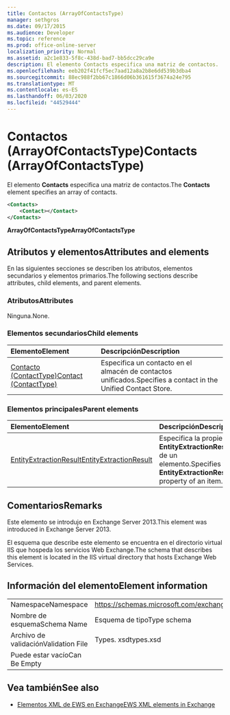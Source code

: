 ```yaml
---
title: Contactos (ArrayOfContactsType)
manager: sethgros
ms.date: 09/17/2015
ms.audience: Developer
ms.topic: reference
ms.prod: office-online-server
localization_priority: Normal
ms.assetid: a2c1e833-5f8c-438d-bad7-bb5dcc29ca9e
description: El elemento Contacts especifica una matriz de contactos.
ms.openlocfilehash: eeb202f41fcf5ec7aad12a8a2b8e6dd539b3dba4
ms.sourcegitcommit: 88ec988f2bb67c1866d06b361615f3674a24e795
ms.translationtype: MT
ms.contentlocale: es-ES
ms.lasthandoff: 06/03/2020
ms.locfileid: "44529444"
---
```

# <a name="contacts-arrayofcontactstype"></a><span data-ttu-id="ba65d-103">Contactos (ArrayOfContactsType)</span><span class="sxs-lookup"><span data-stu-id="ba65d-103">Contacts (ArrayOfContactsType)</span></span>

<span data-ttu-id="ba65d-104">El elemento **Contacts** especifica una matriz de contactos.</span><span class="sxs-lookup"><span data-stu-id="ba65d-104">The **Contacts** element specifies an array of contacts.</span></span> 
  
```XML
<Contacts>
    <Contact></Contact>
</Contacts>
```

 <span data-ttu-id="ba65d-105">**ArrayOfContactsType**</span><span class="sxs-lookup"><span data-stu-id="ba65d-105">**ArrayOfContactsType**</span></span>
## <a name="attributes-and-elements"></a><span data-ttu-id="ba65d-106">Atributos y elementos</span><span class="sxs-lookup"><span data-stu-id="ba65d-106">Attributes and elements</span></span>

<span data-ttu-id="ba65d-107">En las siguientes secciones se describen los atributos, elementos secundarios y elementos primarios.</span><span class="sxs-lookup"><span data-stu-id="ba65d-107">The following sections describe attributes, child elements, and parent elements.</span></span>
  
### <a name="attributes"></a><span data-ttu-id="ba65d-108">Atributos</span><span class="sxs-lookup"><span data-stu-id="ba65d-108">Attributes</span></span>

<span data-ttu-id="ba65d-109">Ninguna.</span><span class="sxs-lookup"><span data-stu-id="ba65d-109">None.</span></span>
  
### <a name="child-elements"></a><span data-ttu-id="ba65d-110">Elementos secundarios</span><span class="sxs-lookup"><span data-stu-id="ba65d-110">Child elements</span></span>

|<span data-ttu-id="ba65d-111">**Elemento**</span><span class="sxs-lookup"><span data-stu-id="ba65d-111">**Element**</span></span>|<span data-ttu-id="ba65d-112">**Descripción**</span><span class="sxs-lookup"><span data-stu-id="ba65d-112">**Description**</span></span>|
|:-----|:-----|
|[<span data-ttu-id="ba65d-113">Contacto (ContactType)</span><span class="sxs-lookup"><span data-stu-id="ba65d-113">Contact (ContactType)</span></span>](contact-contacttype.md) <br/> |<span data-ttu-id="ba65d-114">Especifica un contacto en el almacén de contactos unificados.</span><span class="sxs-lookup"><span data-stu-id="ba65d-114">Specifies a contact in the Unified Contact Store.</span></span>  <br/> |
   
### <a name="parent-elements"></a><span data-ttu-id="ba65d-115">Elementos principales</span><span class="sxs-lookup"><span data-stu-id="ba65d-115">Parent elements</span></span>

|<span data-ttu-id="ba65d-116">**Elemento**</span><span class="sxs-lookup"><span data-stu-id="ba65d-116">**Element**</span></span>|<span data-ttu-id="ba65d-117">**Descripción**</span><span class="sxs-lookup"><span data-stu-id="ba65d-117">**Description**</span></span>|
|:-----|:-----|
|[<span data-ttu-id="ba65d-118">EntityExtractionResult</span><span class="sxs-lookup"><span data-stu-id="ba65d-118">EntityExtractionResult</span></span>](entityextractionresult.md) <br/> |<span data-ttu-id="ba65d-119">Especifica la propiedad **EntityExtractionResult** de un elemento.</span><span class="sxs-lookup"><span data-stu-id="ba65d-119">Specifies the **EntityExtractionResult** property of an item.</span></span>  <br/> |
   
## <a name="remarks"></a><span data-ttu-id="ba65d-120">Comentarios</span><span class="sxs-lookup"><span data-stu-id="ba65d-120">Remarks</span></span>

<span data-ttu-id="ba65d-121">Este elemento se introdujo en Exchange Server 2013.</span><span class="sxs-lookup"><span data-stu-id="ba65d-121">This element was introduced in Exchange Server 2013.</span></span>
  
<span data-ttu-id="ba65d-122">El esquema que describe este elemento se encuentra en el directorio virtual IIS que hospeda los servicios Web Exchange.</span><span class="sxs-lookup"><span data-stu-id="ba65d-122">The schema that describes this element is located in the IIS virtual directory that hosts Exchange Web Services.</span></span>
  
## <a name="element-information"></a><span data-ttu-id="ba65d-123">Información del elemento</span><span class="sxs-lookup"><span data-stu-id="ba65d-123">Element information</span></span>

|||
|:-----|:-----|
|<span data-ttu-id="ba65d-124">Namespace</span><span class="sxs-lookup"><span data-stu-id="ba65d-124">Namespace</span></span>  <br/> |https://schemas.microsoft.com/exchange/services/2006/types  <br/> |
|<span data-ttu-id="ba65d-125">Nombre de esquema</span><span class="sxs-lookup"><span data-stu-id="ba65d-125">Schema Name</span></span>  <br/> |<span data-ttu-id="ba65d-126">Esquema de tipo</span><span class="sxs-lookup"><span data-stu-id="ba65d-126">Type schema</span></span>  <br/> |
|<span data-ttu-id="ba65d-127">Archivo de validación</span><span class="sxs-lookup"><span data-stu-id="ba65d-127">Validation File</span></span>  <br/> |<span data-ttu-id="ba65d-128">Types. xsd</span><span class="sxs-lookup"><span data-stu-id="ba65d-128">types.xsd</span></span>  <br/> |
|<span data-ttu-id="ba65d-129">Puede estar vacío</span><span class="sxs-lookup"><span data-stu-id="ba65d-129">Can Be Empty</span></span>  <br/> ||
   
## <a name="see-also"></a><span data-ttu-id="ba65d-130">Vea también</span><span class="sxs-lookup"><span data-stu-id="ba65d-130">See also</span></span>



- [<span data-ttu-id="ba65d-131">Elementos XML de EWS en Exchange</span><span class="sxs-lookup"><span data-stu-id="ba65d-131">EWS XML elements in Exchange</span></span>](ews-xml-elements-in-exchange.md)

